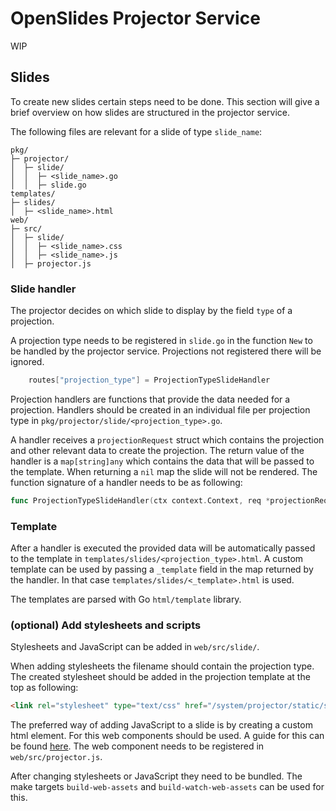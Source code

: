 # OpenSlides Projector Service

WIP

## Slides

To create new slides certain steps need to be done. 
This section will give a brief overview on how slides are structured in the projector service.

The following files are relevant for a slide of type `slide_name`:

```
pkg/
├─ projector/
│  ├─ slide/
│  │  ├─ <slide_name>.go
│  │  ├─ slide.go
templates/
├─ slides/
│  ├─ <slide_name>.html
web/
├─ src/
│  ├─ slide/
│  │  ├─ <slide_name>.css
│  │  ├─ <slide_name>.js
│  ├─ projector.js

```

### Slide handler

The projector decides on which slide to display by the field `type` of a projection.

A projection type needs to be registered in `slide.go` in the function `New` to be handled by the projector service. 
Projections not registered there will be ignored. 

```go
	routes["projection_type"] = ProjectionTypeSlideHandler
```

Projection handlers are functions that provide the data needed for a projection. 
Handlers should be created in an individual file per projection type in `pkg/projector/slide/<projection_type>.go`.

A handler receives a `projectionRequest` struct which contains the projection and other relevant data to create the projection. 
The return value of the handler is a `map[string]any` which contains the data that will be passed to the template. 
When returning a `nil` map the slide will not be rendered. 
The function signature of a handler needs to be as following: 

```go
func ProjectionTypeSlideHandler(ctx context.Context, req *projectionRequest) (map[string]any, error)
```

### Template

After a handler is executed the provided data will be automatically passed to the template in `templates/slides/<projection_type>.html`.
A custom template can be used by passing a `_template` field in the map returned by the handler.
In that case `templates/slides/<_template>.html` is used. 

The templates are parsed with Go `html/template` library.

### (optional) Add stylesheets and scripts

Stylesheets and JavaScript can be added in `web/src/slide/`.

When adding stylesheets the filename should contain the projection type. 
The created stylesheet should be added in the projection template at the top as following:

```html
<link rel="stylesheet" type="text/css" href="/system/projector/static/slide/<projection_type>.css" />
```

The preferred way of adding JavaScript to a slide is by creating a custom html element. 
For this web components should be used. 
A guide for this can be found [here](https://developer.mozilla.org/de/docs/Web/API/Web_components/Using_custom_elements).
The web component needs to be registered in `web/src/projector.js`.

After changing stylesheets or JavaScript they need to be bundled.
The make targets `build-web-assets` and `build-watch-web-assets` can be used for this.
